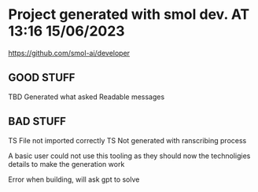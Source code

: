 # Project generated with smol dev. AT 13:16 15/06/2023
https://github.com/smol-ai/developer

## GOOD STUFF
TBD Generated what asked
Readable messages

## BAD STUFF
TS File not imported correctly
TS Not generated with ranscribing process

A basic user could not use this tooling as they should now the technoligies details to make the generation work

Error when building, will ask gpt to solve